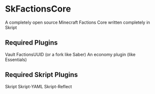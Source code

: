 # SkFactionsCore
A completely open source Minecraft Factions Core written completely in Skript

## Required Plugins
Vault
FactionsUUID (or a fork like Saber)
An economy plugin (like Essentials)

## Required Skript Plugins
Skript
Skript-YAML
Skript-Reflect
